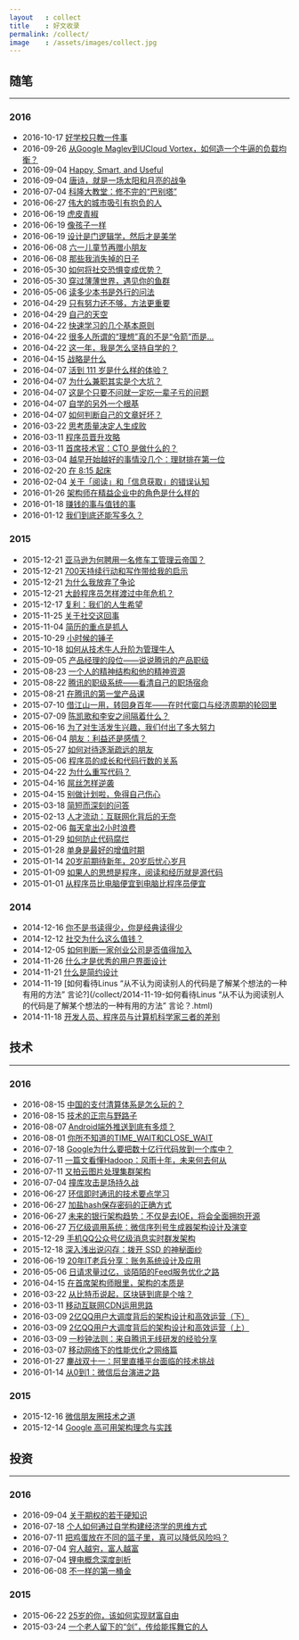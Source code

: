 ```yaml
---
layout   : collect
title    : 好文收录
permalink: /collect/
image    : /assets/images/collect.jpg
---
```



## 随笔
-------------------------------------------------------------------------------

### 2016
  - 2016-10-17 [好学校只教一件事](https://h5.sao.cn/magazine/detail?alias=m1f883e1)
  - 2016-09-26 [从Google Maglev到UCloud Vortex，如何造一个牛逼的负载均衡？](https://segmentfault.com/a/1190000004713123)
  - 2016-09-04 [Happy, Smart, and Useful](https://sivers.org/hsu)
  - 2016-09-04 [唐诗，就是一场太阳和月亮的战争](http://mp.weixin.qq.com/s?__biz=MzA4NDEzNTMyMA==&mid=2650314896&idx=1&sn=3fc3e93866994df321d419ca41aa4d23&scene=0)
  - 2016-07-04 [科隆大教堂：修不完的“巴别塔”](http://www.yuntoo.com/inspiration/15525)
  - 2016-06-27 [伟大的城市吸引有抱负的人](https://wap.koudaitong.com/v2/showcase/feature?alias=10l1weggo&spm=m1466571032871991689732209.autoreply&redirect_count=1)
  - 2016-06-19 [虎皮青椒](http://mp.weixin.qq.com/s?__biz=MzA4NDIyMTEyMA==&mid=200151097&idx=2&sn=3861ff9f981e5ef82984929a41ef2e9b&scene=2&srcid=0616Cb8MAElBfEOq395CgVVX&from=timeline&isappinstalled=0)
  - 2016-06-19 [像孩子一样](http://mp.weixin.qq.com/s?__biz=MjM5NjIyODQyOQ==&mid=401102266&idx=1&sn=5bea192ccd79bb06bfe02e81d34a1030&scene=4#wechat_redirec)
  - 2016-06-19 [设计是门逻辑学，然后才是美学](http://mp.weixin.qq.com/s?__biz=MzA4ODgwNjk1MQ==&mid=2653788300&idx=1&sn=d66d4b6db64fa3d4c70200becfbdd425&scene=0)
  - 2016-06-08 [六一儿童节再赠小朋友](http://mp.weixin.qq.com/s?__biz=MjM5MjAzODU2MA==&mid=2652779773&idx=1&sn=2b2186520e8f363e8a9951357c205af9&scene=0)
  - 2016-06-08 [那些我消失掉的日子](http://mp.weixin.qq.com/s?__biz=MjM5MjAzODU2MA==&mid=2652779781&idx=1&sn=b8ba49c4c7c40196f9852b47f08be586&scene=0)
  - 2016-05-30 [如何将社交恐惧变成优势？](http://mp.weixin.qq.com/s?__biz=MzI0NzE2ODc1Nw==&mid=2650227607&idx=1&sn=ac26a6c95c364b966e2ccf85668c4027&scene=2&srcid=0524M4YrBDLL2IjodFlYSatB&from=timeline&isappinstalled=0)
  - 2016-05-30 [穿过薄薄世界，遇见你的鱼群](http://mp.weixin.qq.com/s?__biz=MzI2OTA3MTA5Mg==&mid=2651747378&idx=1&sn=57311bd00294d9c627e19ad948813911&scene=0)
  - 2016-05-06 [读多少本书是外行的问法](http://mp.weixin.qq.com/s?__biz=MzA5OTc3NzEzMw==&mid=405798320&idx=1&sn=a856af913642cdf07d3214f87029d5a2&scene=0)
  - 2016-04-29 [只有努力还不够，方法更重要](http://mp.weixin.qq.com/s?__biz=MzA3MjM2MzYzOQ==&mid=2651359476&idx=1&sn=1de11bbe5ebb75dc081cb259a020d3ab&scene=0)
  - 2016-04-29 [自己的天空](http://mp.weixin.qq.com/s?__biz=MjM5MjAzODU2MA==&mid=2652779670&idx=1&sn=f42d06c9748440777bfc319cb5956e4a&scene=0)
  - 2016-04-22 [快速学习的几个基本原则](http://mp.weixin.qq.com/s?__biz=MzAxNzI4MTMwMw==&mid=2651629655&idx=1&sn=6957c159e21d392aaf757b81cf4a602b&scene=0)
  - 2016-04-22 [很多人所谓的“理想”真的不是“令箭”而是...](http://mp.weixin.qq.com/s?__biz=MzAxNzI4MTMwMw==&mid=2651629671&idx=1&sn=3935561f1d76d11b8512f8057247d7c4&scene=0)
  - 2016-04-22 [这一年，我是怎么坚持自学的？](http://mp.weixin.qq.com/s?__biz=MzA5MDg0MzA4NQ==&mid=401473629&idx=1&sn=cf945ef0788390c6b12dc99c078a310c&scene=2&srcid=0424M3kmLRZf9AS4jRgw11Ne&from=timeline&isappinstalled=0)
  - 2016-04-15 [战略是什么](http://mp.weixin.qq.com/s?__biz=MzA3ODQzNzU4OQ==&mid=402802580&idx=1&sn=3cd73a5a32184eeeb4066a6cc3214f3b&scene=0)
  - 2016-04-07 [活到 111 岁是什么样的体验？](http://mp.weixin.qq.com/s?__biz=MzAxNzI4MTMwMw==&mid=402987984&idx=1&sn=8e57b0c6e9d9b94878d8ed08f453c560&scene=0)
  - 2016-04-07 [为什么兼职其实是个大坑？](http://mp.weixin.qq.com/s?__biz=MzAwMDgyMTA3Mg==&mid=402001188&idx=1&sn=55bed567c5a2a844edbecb8bcd2dab46&scene=4)
  - 2016-04-07 [这是个只要不问就一定吃一辈子亏的问题](http://mp.weixin.qq.com/s?__biz=MzAxNzI4MTMwMw==&mid=402409740&idx=1&sn=2e6faafcb6a8e97bd7fecf9d00db82cb)
  - 2016-04-07 [自学的另外一个根基](http://mp.weixin.qq.com/s?__biz=MzAxNzI4MTMwMw==&mid=401590797&idx=2&sn=d879902d780341b6faf3de0fbe1ed91c&scene=21)
  - 2016-04-07 [如何判断自己的文章好坏？](http://mp.weixin.qq.com/s?__biz=MzAwMDgyMTA3Mg==&mid=402554543&idx=1&sn=b8e323e2f3cb2d4bf7e18eebaba5962f&scene=0)
  - 2016-03-22 [思考质量决定人生成败](http://mp.weixin.qq.com/s?__biz=MzA3MjM2MzYzOQ==&mid=402911075&idx=1&sn=c9c522ca29ef940a0a34f9e45e3ccde4&scene=0)
  - 2016-03-11 [程序员晋升攻略](http://mp.weixin.qq.com/s?__biz=MzA5MTE0MDUxMA==&mid=404382284&idx=1&sn=87f0cdcb5c41bb556304b0bfb038f4ee&scene=4)
  - 2016-03-11 [首席技术官：CTO 是做什么的？](http://mp.weixin.qq.com/s?__biz=MzA4NTU2MTg3MQ==&mid=405800426&idx=1&sn=7d446c5db81aceb6f4f9a05afa5b75dc&scene=0)
  - 2016-03-04 [越早开始越好的事情没几个：理财排在第一位](http://mp.weixin.qq.com/s?__biz=MzAxNzI4MTMwMw==&mid=210860540&idx=1&sn=7dc4896242df1adb557ab94744e81edd&scene=2&srcid=1006ySpkVEkarsf8DiobobIL&from=timeline&isappinstalled=0)
  - 2016-02-20 [在 8:15 起床](http://mp.weixin.qq.com/s?__biz=MjM5MjAzODU2MA==&mid=401998165&idx=1&sn=c1dfbaba5b0ff28a71e7993e623aef4e&scene=2&srcid=0220o9rC4l4C5V4o9KAvW23h&from=timeline&isappinstalled=0)
  - 2016-02-04 [关于「阅读」和「信息获取」的错误认知](http://mp.weixin.qq.com/s?__biz=MjM5ODIyMTE0MA==&mid=402301357&idx=1&sn=ec748667b0f1f5263ebb0c4294b27c13&scene=0#wechat_redirect)
  - 2016-01-26 [架构师在精益企业中的角色是什么样的](http://mp.weixin.qq.com/s?__biz=MjM5MDE0Mjc4MA==&mid=402424457&idx=1&sn=ee02b11223d58c236eeff5a6a578b75f&scene=0#wechat_redirect)
  - 2016-01-18 [赚钱的事与值钱的事](http://mp.weixin.qq.com/s?__biz=MjM5MjA4MjU4MQ==&mid=405602254&idx=1&sn=931de0a6fdb094aa416b1b27aaa87e05&scene=0#wechat_redirect)
  - 2016-01-12 [我们到底还能写多久？](http://mp.weixin.qq.com/s?__biz=MzA4NDEzNTMyMA==&mid=401655133&idx=1&sn=ce95f714ec62835ff6904f695c1c52c2&scene=0)

### 2015
  - 2015-12-21 [亚马逊为何聘用一名修车工管理云帝国？](http://tech.qq.com/a/20130221/000114.htm)
  - 2015-12-21 [700天持续行动和写作带给我的启示](http://mp.weixin.qq.com/s?__biz=MzAxNzI4MTMwMw==&mid=401253272&idx=2&sn=d6f260c988e5ff0649fb82bb740f4bab&scene=0#wechat_redirect)
  - 2015-12-21 [为什么我放弃了争论](http://mp.weixin.qq.com/s?__biz=MzAxNzI4MTMwMw==&mid=401232868&idx=1&sn=409a658e2642422cc2151fb02997add4&scene=0#wechat_redirect)
  - 2015-12-21 [大龄程序员怎样渡过中年危机？](http://mp.weixin.qq.com/s?__biz=MzA4NzA2NjcyMg==&mid=401318344&idx=1&sn=16ec5029c9837de19716fd9834c6693a&scene=0#wechat_redirect)
  - 2015-12-17 [复利：我们的人生希望](http://mp.weixin.qq.com/s?__biz=MzAxNzI4MTMwMw==&mid=401199907&idx=1&sn=0d5395ca0f0737afefc72a48c7ecd278&scene=2&srcid=12183txqtZ8WyA0sGoJna9IR&from=timeline&isappinstalled=0)
  - 2015-11-25 [关于社交这回事](http://mp.weixin.qq.com/s?__biz=MzA3MDMwOTcwMg==&mid=400481533&idx=1&sn=1952f96ed32f4a1bf911195f7c94c2dd&scene=0#wechat_redirect)
  - 2015-11-04 [简历的重点是抓人](http://mp.weixin.qq.com/s?__biz=MzA3MDMwOTcwMg==&mid=400281808&idx=1&sn=8df65be25bbd0a71f05763f90407c28b&scene=24&srcid=1109bRTu2nA6selXq3NWgoLd#wechat_redirect)
  - 2015-10-29 [小时候的锤子](http://mp.weixin.qq.com/s?__biz=MzA4NDEzNTMyMA==&mid=400137322&idx=1&sn=5eab529cd58a588e8e7da37255d0a60e&scene=0#wechat_redirect)
  - 2015-10-18 [如何从技术牛人升阶为管理牛人](http://mp.weixin.qq.com/s?__biz=MjAzNzMzNTkyMQ==&mid=400063279&idx=1&sn=8626ef7f5a6904ea30cf922b47e161c5&scene=0#wechat_redirect)
  - 2015-09-05 [产品经理的段位——说说腾讯的产品职级](http://mp.weixin.qq.com/s?__biz=MjM5MjA4MjU4MQ==&mid=210851763&idx=1&sn=a830cf763d5e84d323f11c462878eed7&scene=0)
  - 2015-08-23 [一个人的精神结构和他的精神资源](http://mp.weixin.qq.com/s?__biz=MjM5MjA4MjU4MQ==&mid=210509623&idx=1&sn=bd53b0a0e730702c1e2a1e370b69326d&scene=0)
  - 2015-08-22 [腾讯的职级系统——看清自己的职场宿命](http://mp.weixin.qq.com/s?__biz=MjM5MjA4MjU4MQ==&mid=200790551&idx=1&sn=17cb243a839d12f19a997be4d2572537&scene=21)
  - 2015-08-21 [在腾讯的第一堂产品课](http://mp.weixin.qq.com/s?__biz=MjM5MjA4MjU4MQ==&mid=201017426&idx=1&sn=f34e020e5438c3618e1956cbbf2f100f&scene=21)
  - 2015-07-10 [借江山一用，转回身百年——在时代窗口与经济周期的轮回里](http://mp.weixin.qq.com/s?__biz=MjM5MjA4MjU4MQ==&mid=208766630&idx=1&sn=5f5b70f64e73fa2cb5d4cc83fffe05b8&scene=2#rd)
  - 2015-07-09 [陈凯歌和李安之间隔着什么？](http://mp.weixin.qq.com/s?__biz=MjM5OTAwNTQ0MA==&mid=208205965&idx=1&sn=748a5ecfcfadee9d1f60b2a68c3c9874#rd)
  - 2015-06-16 [为了对生活发生兴趣，我们付出了多大努力](http://mp.weixin.qq.com/s?__biz=MzAxMTEyOTQ5OQ==&mid=213243283&idx=1&sn=59773cb8ef5cf8270f605a9e4aec7e8a#rd)
  - 2015-06-04 [朋友：利益还是感情？](http://mp.weixin.qq.com/s?__biz=MzAxMTEyOTQ5OQ==&mid=212685047&idx=1&sn=c6637e5bae4f355ab17952b175dc3d49#rd)
  - 2015-05-27 [如何对待逐渐疏远的朋友](http://mp.weixin.qq.com/s?__biz=MzAxMTEyOTQ5OQ==&mid=212276407&idx=1&sn=0d3166f90c23ca34d1691b38ee8a5f6f#rd)
  - 2015-05-06 [程序员的成长和代码行数的关系](http://mp.weixin.qq.com/s?__biz=MzAxMTEyOTQ5OQ==&mid=211244989&idx=1&sn=02d3612c3dd48d7080c08f9a1fdaa890#rd)
  - 2015-04-22 [为什么重写代码？](http://mp.weixin.qq.com/s?__biz=MzAxMTEyOTQ5OQ==&mid=210785461&idx=1&sn=1f36977945bc5455adbb2dcabc07404c#rd)
  - 2015-04-16 [屌丝怎样逆袭](http://mp.weixin.qq.com/s?__biz=MzAxMTEyOTQ5OQ==&mid=210553300&idx=1&sn=f009836416ed6d82dd4a2e93fdbe1871#rd)
  - 2015-04-15 [别做计划啦，免得自己伤心](http://mp.weixin.qq.com/s?__biz=MzAxMTEyOTQ5OQ==&mid=210508444&idx=1&sn=3c42618bd2efe4163659973232d5ada7#rd)
  - 2015-03-18 [简短而深刻的问答](/collect/2015-03-18-简短而深刻的问答.html)
  - 2015-02-13 [人才流动：互联网化背后的无奈](/collect/2015-02-13-人才流动：互联网化背后的无奈.html)
  - 2015-02-06 [每天拿出2小时浪费](/collect/2015-02-06-每天拿出2小时浪费.html)
  - 2015-01-29 [如何防止代码腐烂](/collect/2015-01-29-如何防止代码腐烂.html)
  - 2015-01-28 [单身是最好的增值时期](/collect/2015-01-28-单身是最好的增值时期.html)
  - 2015-01-14 [20岁前期待新年，20岁后忧心岁月](/collect/2015-01-14-20岁前期待新年，20岁后忧心岁月.html)
  - 2015-01-09 [如果人的思想是程序，阅读和经历就是源代码](/collect/2015-01-09-如果人的思想是程序，阅读和经历就是源代码.html)
  - 2015-01-01 [从程序员比电脑便宜到电脑比程序员便宜](/collect/2015-01-01-从程序员比电脑便宜到电脑比程序员便宜.html)

### 2014
  - 2014-12-16 [你不是书读得少，你是经典读得少](/collect/2014-12-16-你不是书读得少，你是经典读得少.html)
  - 2014-12-12 [社交为什么这么值钱？](/collect/2014-12-12-社交为什么这么值钱？.html)
  - 2014-12-05 [如何判断一家创业公司是否值得加入](/collect/2014-12-05-如何判断一家创业公司是否值得加入.html)
  - 2014-11-26 [什么才是优秀的用户界面设计](/collect/2014-11-26-什么才是优秀的用户界面设计.html)
  - 2014-11-21 [什么是简约设计](/collect/2014-11-21-什么是简约设计.html)
  - 2014-11-19 [如何看待Linus “从不认为阅读别人的代码是了解某个想法的一种有用的方法” 言论?](/collect/2014-11-19-如何看待Linus “从不认为阅读别人的代码是了解某个想法的一种有用的方法” 言论？.html)
  - 2014-11-18 [开发人员、程序员与计算机科学家三者的差别](/collect/2014-11-18-开发人员、程序员与计算机科学家三者的差别.html)



## 技术
-------------------------------------------------------------------------------

### 2016
  - 2016-08-15 [中国的支付清算体系是怎么玩的？](http://api.woshipm.com/pd/385099.html?sf=mobile&from=timeline&isappinstalled=1)
  - 2016-08-15 [技术的正宗与野路子](http://mp.weixin.qq.com/s?__biz=MzA4NTg1MjM0Mg==&mid=2657261357&idx=1&sn=ebb11a1623e00ca8e6ad55c9ad6b2547&scene=2&srcid=08104T9kNdakZKQcvejPWdIs&from=timeline&isappinstalled=0)
  - 2016-08-07 [Android端外推送到底有多烦？](http://mp.weixin.qq.com/s?__biz=MzA4NTg1MjM0Mg==&mid=2657261350&idx=1&sn=6cea730ef5a144ac243f07019fb43076&scrolltodown=1)
  - 2016-08-01 [你所不知道的TIME_WAIT和CLOSE_WAIT](http://mp.weixin.qq.com/s?__biz=MzI4MjA4ODU0Ng==&mid=402415747&idx=1&sn=2458ba4fe1830eecdb8db725d3f395fa&scene=0)
  - 2016-07-18 [Google为什么要把数十亿行代码放到一个库中？](http://mp.weixin.qq.com/s?__biz=MzA5Nzc4OTA1Mw==&mid=2659597658&idx=1&sn=0311e21d3fd4d101e3b18298beef0d49&scene=0)
  - 2016-07-11 [一篇文看懂Hadoop：风雨十年，未来何去何从](http://mp.weixin.qq.com/s?__biz=MjM5MDE0Mjc4MA==&mid=403025428&idx=1&sn=bb2c0380ce29dc3cecf5f6a2afe36960&scene=0)
  - 2016-07-11 [又拍云图片处理集群架构](http://mp.weixin.qq.com/s?__biz=MzAwMDU1MTE1OQ==&mid=404669856&idx=1&sn=fd2856ac13112416833e41093f66735c&scene=0)
  - 2016-07-04 [撞库攻击是场持久战](http://mp.weixin.qq.com/s?__biz=MjM5OTk2MTMxOQ==&mid=2727827047&idx=1&sn=53b703e555c83ccc0399473d914902ff&scene=0)
  - 2016-06-27 [环信即时通讯的技术要点学习](http://mp.weixin.qq.com/s?__biz=MzAwNjQwNzU2NQ==&mid=2650342773&idx=1&sn=ed013e21e081c81c2a4dbf220df732d9&scene=2&srcid=0626bW6vBht4UtgyacDVKZXc&from=timeline&isappinstalled=0)
  - 2016-06-27 [加盐hash保存密码的正确方式](http://drops.wooyun.org/papers/1066)
  - 2016-06-27 [未来的银行架构趋势：不仅是去IOE，将会全面拥抱开源](http://mp.weixin.qq.com/s?__biz=MzA5Nzc4OTA1Mw==&mid=410154363&idx=1&sn=bf7fc1146666f27a2da6b124b441024f&scene=0)
  - 2016-06-27 [万亿级调用系统：微信序列号生成器架构设计及演变](http://mp.weixin.qq.com/s?__biz=MjM5MDE0Mjc4MA==&mid=2650992918&idx=1&sn=be5121c3c57257291a30715ef7130a90&scene=0)
  - 2015-12-29 [手机QQ公众号亿级消息实时群发架构](http://www.php230.com/weixin1450768436.html)
  - 2015-12-18 [深入浅出说闪存：拨开 SSD 的神秘面纱](http://mp.weixin.qq.com/s?__biz=MzA4Nzg5Nzc5OA==&mid=400397199&idx=1&sn=18ab1666d1b433b21c4f43506651d812&scene=2&srcid=1116FRz3QBvx1aLGtAMOLl5L)
  - 2016-06-19 [20年IT老兵分享：账务系统设计及应用](https://mp.weixin.qq.com/cgi-bin/appmsg?begin=0&count=10&t=media/appmsg_list&type=10&action=list_card&lang=zh_CN&token=809860472)
  - 2016-05-06 [日请求量过亿，谈陌陌的Feed服务优化之路](http://mp.weixin.qq.com/s?__biz=MzA5Nzc4OTA1Mw==&mid=2659597071&idx=1&sn=cd8df9f8c52dfbfb54e65adbe19fae27&scene=0)
  - 2016-04-15 [在首席架构师眼里，架构的本质是](http://mp.weixin.qq.com/s?__biz=MzA4NTU2MTg3MQ==&mid=407250191&idx=1&sn=abbda20219694844554d8318fba23693&scene=0)
  - 2016-03-22 [从比特币说起，区块链到底是个啥？](http://mp.weixin.qq.com/s?__biz=MjM5MDE0Mjc4MA==&mid=403164652&idx=1&sn=4ec9417c7a28ee584684367b8b2358da&scene=0)
  - 2016-03-11 [移动互联网CDN运用思路](http://mp.weixin.qq.com/s?__biz=MzI4MjA4ODU0Ng==&mid=402603447&idx=1&sn=a66afa8393ffe5b8272ec0733f3ad1fa&scene=0)
  - 2016-03-09 [2亿QQ用户大调度背后的架构设计和高效运营（下）](http://dataunion.org/21595.html)
  - 2016-03-09 [2亿QQ用户大调度背后的架构设计和高效运营（上）](http://dataunion.org/21591.html)
  - 2016-03-09 [一秒钟法则：来自腾讯无线研发的经验分享](http://djt.qq.com/article/view/1130?ADTAG=email.InnerAD.weekly.20140415)
  - 2016-03-07 [移动网络下的性能优化之网络篇](http://mp.weixin.qq.com/s?__biz=MjM5MzA0ODkyMA==&mid=405933379&idx=1&sn=56f20f2cb7980832aeebdd7d592ec3a0&scene=0)
  - 2016-01-27 [鏖战双十一：阿里直播平台面临的技术挑战](http://mp.weixin.qq.com/s?__biz=MjM5MDE0Mjc4MA==&mid=402443318&idx=1&sn=8fc8896b86f2f385c428e7ab558d16e9&scene=0)
  - 2016-01-14 [从0到1：微信后台演进之路](http://mp.weixin.qq.com/s?__biz=MjM5MDE0Mjc4MA==&mid=402340325&idx=1&sn=5b7bf6025b1a83a0e529e630fc95ae28&scene=2&srcid=0115qK1uxBheullVx9Wolnt8&from=timeline&isappinstalled=0)

### 2015
  - 2015-12-16 [微信朋友圈技术之道](http://mp.weixin.qq.com/s?__biz=MjM5MDE0Mjc4MA==&mid=401735823&idx=1&sn=7a4df58c22d9d3145e0692dd580f6a3d&scene=0)
  - 2015-12-14 [Google 高可用架构理念与实践](http://mp.weixin.qq.com/s?__biz=MzAwMDU1MTE1OQ==&mid=402738153&idx=1&sn=af5e76aad269799e517607cdc2cfaf06&scene=2&srcid=1214WRHbvtYoHngyBagxE9Yz&from=timeline&isappinstalled=0)



## 投资
-------------------------------------------------------------------------------

### 2016
  - 2016-09-04 [关于期权的若干硬知识](http://mp.weixin.qq.com/s?__biz=MjM5NzI0Mjg0MA==&mid=2652371097&idx=1&sn=a6a8fca3734a8f5aa14c532e602f0d38&scene=0)
  - 2016-07-18 [个人如何通过自学构建经济学的思维方式](http://mp.weixin.qq.com/s?__biz=MzAxNzI4MTMwMw==&mid=2651630017&idx=1&sn=f8cd62f10f8fa04417d25754731a7b19&scene=0)
  - 2016-07-11 [把鸡蛋放在不同的篮子里，真可以降低风险吗？](http://mp.weixin.qq.com/s?__biz=MzA5MjE3ODgzNA==&mid=2652231356&idx=1&sn=7fa61b5f52430673e5b9f69eeec6dc50&scene=0)
  - 2016-07-04 [穷人越穷，富人越富](https://xueqiu.com/8342630583/41208274)
  - 2016-07-04 [锂电概念深度剖析](http://mp.weixin.qq.com/s?__biz=MzA5MjE3ODgzNA==&mid=2652231226&idx=1&sn=c5b5ec5141541b53c51c560c5a613e04&scene=0)
  - 2016-06-08 [不一样的第一桶金](https://xueqiu.com/1091244780/69500739)

### 2015
  - 2015-06-22 [25岁的你，该如何实现财富自由](http://mp.weixin.qq.com/s?__biz=MzAxMTEyOTQ5OQ==&mid=213501675&idx=1&sn=144872466ed15e59f4a7ef2c45768e38#rd)
  - 2015-03-24 [一个老人留下的“剑”，传给能挥舞它的人](/collect/2015-03-24-一个老人留下的“剑”，传给能挥舞它的人.html)
